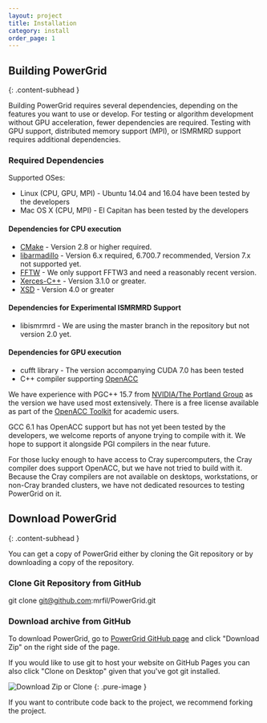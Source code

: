 ```yaml
---
layout: project
title: Installation
category: install
order_page: 1
---
```


## Building PowerGrid
{: .content-subhead }

Building PowerGrid requires several dependencies, depending on the features you want to use or develop. For testing or algorithm development without GPU acceleration, fewer dependencies are required. Testing with GPU support, distributed memory support (MPI), or ISMRMRD support requires additional dependencies.

### Required Dependencies

Supported OSes:

  * Linux (CPU, GPU, MPI) - Ubuntu 14.04 and 16.04 have been tested by the developers
  * Mac OS X (CPU, MPI) - El Capitan has been tested by the developers

#### Dependencies for CPU execution
 * [CMake](https://cmake.org/) - Version 2.8 or higher required.
 * [libarmadillo](http://arma.sourceforge.net) - Version 6.x required, 6.700.7 recommended, Version 7.x not supported yet.
 * [FFTW](http://www.fftw.org/) - We only support FFTW3 and need a reasonably recent version.
 * [Xerces-C++](https://xerces.apache.org/xerces-c/) - Version 3.1.0 or greater.
 * [XSD](http://www.codesynthesis.com/products/xsd/download.xhtml) - Version 4.0 or greater

#### Dependencies for Experimental ISMRMRD Support
 * libismrmrd - We are using the master branch in the repository but not version 2.0 yet.

#### Dependencies for GPU execution
 * cufft library - The version accompanying CUDA 7.0 has been tested
 * C++ compiler supporting [OpenACC](http://www.openacc.org)

We have experience with PGC++ 15.7 from [NVIDIA/The Portland Group](http://www.pgroup.com) as the version we have used most extensively. There is a free license available as part of the [OpenACC Toolkit](https://developer.nvidia.com/openacc-toolkit) for academic users.

GCC 6.1 has OpenACC support but has not yet been tested by the developers, we welcome reports of anyone trying to compile with it. We hope to support it alongside PGI compilers in the near future.

For those lucky enough to have access to Cray supercomputers, the Cray compiler does support OpenACC, but we have not tried to build with it. Because the Cray compilers are not available on desktops, workstations, or non-Cray branded clusters, we have not dedicated resources to testing PowerGrid on it.

## Download PowerGrid
{: .content-subhead }

You can get a copy of PowerGrid either by cloning the Git repository or by downloading a copy of the repository.

### Clone Git Repository from GitHub

  git clone git@github.com:mrfil/PowerGrid.git

### Download archive from GitHub
To download PowerGrid, go to [PowerGrid GitHub page](https://github.com/mrfil/PowerGrid) and click "Download Zip" on the right side of the page.

If you would like to use git to host your website on GitHub Pages you can also click "Clone on Desktop" given that you've got git installed.

![Download Zip or Clone]( {{site.baseurl}}/assets/img/docs/github-download-clone.png)
{: .pure-image }

If you want to contribute code back to the project, we recommend forking the project.
